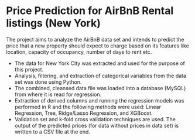 # Price Prediction for AirBnB Rental listings (New York)

The project aims to analyze the AirBnB data set and intends to predict the price that a new property should expect to charge based on its features like location, capacity of occupancy, number of days to rent etc.

- The data for New York City was extracted and used for the purpose of this project.
- Analysis, filtering, and extraction of categorical variables from the data set was done using Python. 
- The combined, cleansed data file was loaded into a database (MySQL) from where it is read for regression.
- Extraction of derived columns and running the regression models was performed in R and the following methods were used: Linear      Regression, Tree, Ridge/Lasso Regression, and XGBoost. 
- Validation set and k-fold cross validation techniques are used. The output of the predicted prices (for data without prices in data set) is written to a CSV file at the end. 
